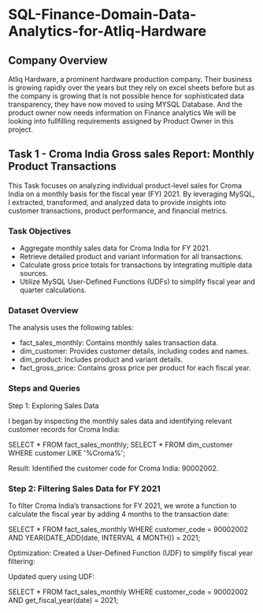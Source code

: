 # SQL-Finance-Domain-Data-Analytics-for-Atliq-Hardware




## Company Overview

Atliq Hardware, a prominent hardware production company. Their business is growing rapidly over the years but they rely on excel sheets before but as the company is growing that is not possible hence for sophisticated data transparency, they have now moved to using MYSQL Database. And the product owner now needs information on Finance analytics We will be looking into fullfilling requirements assigned by Product Owner in this project.


## Task 1 - Croma India Gross sales Report: Monthly Product Transactions


This Task focuses on analyzing individual product-level sales for Croma India on a monthly basis for the fiscal year (FY) 2021. By leveraging MySQL, I extracted, transformed, and analyzed data to provide insights into customer transactions, product performance, and financial metrics.


### Task Objectives

- Aggregate monthly sales data for Croma India for FY 2021.
- Retrieve detailed product and variant information for all transactions.
- Calculate gross price totals for transactions by integrating multiple data sources.
- Utilize MySQL User-Defined Functions (UDFs) to simplify fiscal year and quarter calculations.



### Dataset Overview

The analysis uses the following tables:

- fact_sales_monthly: Contains monthly sales transaction data.
- dim_customer: Provides customer details, including codes and names.
- dim_product: Includes product and variant details.
- fact_gross_price: Contains gross price per product for each fiscal year.

### Steps and Queries

Step 1: Exploring Sales Data

I began by inspecting the monthly sales data and identifying relevant customer records for Croma India:


SELECT * FROM fact_sales_monthly;
SELECT * FROM dim_customer WHERE customer LIKE '%Croma%';

Result: Identified the customer code for Croma India: 90002002.


### Step 2: Filtering Sales Data for FY 2021

To filter Croma India’s transactions for FY 2021, we wrote a function to calculate the fiscal year by adding 4 months to the transaction date:


SELECT * FROM fact_sales_monthly 
WHERE customer_code = 90002002 
AND YEAR(DATE_ADD(date, INTERVAL 4 MONTH)) = 2021;


Optimization: Created a User-Defined Function (UDF) to simplify fiscal year filtering:

Updated query using UDF:

SELECT * FROM fact_sales_monthly 
WHERE customer_code = 90002002 
AND get_fiscal_year(date) = 2021;


